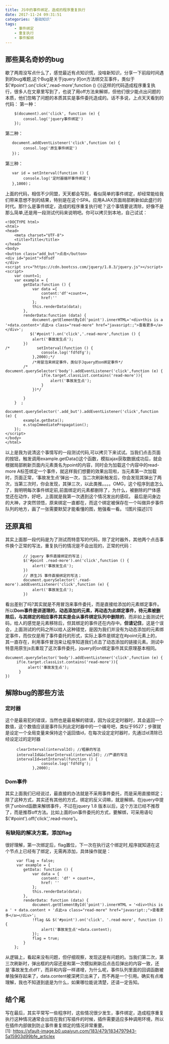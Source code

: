 ```yaml
---
title: JS中的事件绑定，造成的程序重复执行
date: 2017-11-24 09:31:51
categories: '基础知识'
tags:
    - 事件绑定
    - 重复执行
    - 事件解绑
---
```

## 那些莫名奇妙的bug ##
歇了两周没写点什么了，感觉最近有点知识慌，没啥新知识，分享一下前段时间遇到的bug难题,这个Bug是关于jquery 的on方法绑交互事件，类似于$('#point').on('click','.read-more',function () {})这样的代码造成程序重复执行，很多人在文章里写到了，也说了用off方法来解绑，但他们很少能点出问题的本质，他们忽略了问题的本质其实是事件委托造成的。话不多说，上点天天看到的代码：
第一种：  

        $(document).on('click', function (e) {
            consol.log('jquery事件绑定')
        });
第二种：  
  
       document.addEventListener('click',function (e) {
            consol.log('原生事件绑定')            
       })；
第三种：  

       var id = setInterval(function () {
            console.log('定时器循环事件绑定')
       },1000)；
上面的代码，相信不少同盟，天天都会写到，看似简单的事件绑定，却经常能给我们带来意想不到的结果，特别是在这个SPA，应用AJAX页面局部刷新如此盛行的时代。那什么是事件绑定，造成的程序重复执行呢？这个事情要说清除，好像不是那么简单,还是用一段测试代码来说明吧。你可以拷贝到本地，自己试试：  

    <!DOCTYPE html>
    <html>
    <head>
        <meta charset="UTF-8">
        <title>Title</title>
    </head>
    <body>
    <button class="add_but">点击</button>
    <div id="point">fdfsdf
    </div>
    <script src="https://cdn.bootcss.com/jquery/1.8.3/jquery.js"></script>    
    <script>
        var count=1;
        var example = {
            getData:function () {
                var data ={
                    content:'df'+count++,
                    href:''
                };
                this.renderData(data);
            },
            renderData:function (data) {
                document.getElementById('point').innerHTML='<div>this is a '+data.content+'点此<a class="read-more" href="javasript:;">查看更多</a></div>';
               $('#point').on('click','.read-more',function () {
                alert('事故发生点');
            })
    /*            setInterval(function () {
                    console.log('fdfdfg');
                },2000);*/
                /*用冒泡来绑定事件，类似于Jquery的on绑定事件*/
            /*  document.querySelector('body').addEventListener('click',function (e) {
                    if(e.target.classList.contains('read-more')){
                        alert('事故发生点');
                    }
                })*/
    
            }
        }  ;
        document.querySelector('.add_but').addEventListener('click',function (e) {
            example.getData();
            e.stopImmediatePropagation();
        });
    </script>
    </body>
    </html>
以上是我为说清这个事情写的一段测试代码,可以拷贝下来试试。当我们点击页面的按钮，触发调用example.getData()这个函数，模拟ajax获取数据成功后，就会根据局部刷新页面内元素类名为point的内容，同时会为加载这个内容中的read-more A标签绑定一个事件，就这样我们想要的效果出现啦，当元素第一次加载时，页面正常，‘事故发生点’弹出一次，当二次刷新触发后，你会发现其弹出了两次，当第三次时，你会发现，其弹三次，以此类推。。。。OMG，这个程序到底怎么了，我明明每次事件绑定前,前面绑定的元素都删除了，为什么，被删除的尸体感觉还在动作，好吧，上面就是我第一次遇到这个情况发出的感叹。
最后是问身边的大神，才突然领悟，原来绑定一直都在，而这个绑定被保存在一个叫做异步事件队列的地方，画了一张需要默契才能看懂的图，勉强看一看。
![图片描述][1]
## 还原真相 ##
其实上面那一段代码是为了测试而特意写的代码，除了定时器外，其他两个点击事件换个正常的写法，重复执行的情况是不会出现的，正常的代码：  

            // jquery 事件直接绑定的写法；
            $('#point .read-more').on('click',function () {
                alert('事故发生点');
            })
            // 原生JS 事件直接绑定的写法；
            document.querySelector('.read-more').addEventListener('click',function (e) {
                alert('事故发生点');
            })
看出差别了吗?其实就是不用冒泡来事件委托，而是直接给添加的元素绑定事件。所以**Dom事件是讲道理的，动态添加的元素，再动态为此绑定事件，待元素被删除后，与其绑定的相应事件其实是会从事件绑定队列中删除的**，而非如上面测试代码，给人的感觉是元素移除后，但其绑定的事件还在内存中。**但请记住**，这是个误会，上面测试的代码之所以给人这种错觉，是因为我们并没有为动态添加的元素绑定事件，而仅仅是用了事件委托的形式，实际上事件是绑定在#point元素上的，其一直存在，利用事件冒泡来让程序知道我们点击了动态添加的链接元素。测试中特意用原生js去重现了这次事件委托，jquery的on绑定事件其实原理基本相同。   
         
    document.querySelector('body').addEventListener('click',function (e) {
         if(e.target.classList.contains('read-more')){
              alert('事故发生点');
          }
    })
## 解除bug的那些方法 ##
### 定时器 ###
这个是最易犯的错误，当然也是最易解的错误，因为设定定时器时，其会返回一个数值，这个数值应该是事件队列此定时器中的一个编号吧，类似于9527；步骤就是设定一个全局变量来保持这个返回值id，在每次设定定时器时，先通过id清除已经设定过的定时器    

         clearInterval(intervalId); //粗暴的写法
         intervalId&&clearInterval(intervalId); //严谨的写法
         intervalId=setInterval(function () {
                    console.log('fdfdfg');
                },2000);  
                
### Dom事件 ###  
其实上面我们已经说过，最直接的办法就是不采用事件委托，而是采用直接绑定；除了这种方式，其实还有其他的方式，绑定的反义词嘛，就是解绑。在jquery中提供了unbind函数来解绑事件，不过在jquery 1.8 版本以后，这个方法已经不推荐了，而是推荐off方法。比如上面的on事件委托的方式，要解绑，可采用语句$('#point').off('click','.read-more')。

### 有缺陷的解决方案，添加flag ###
很好理解，第一次绑定后，flag置位，下一次在执行这个绑定时,程序就知道在这个节点上已经有了绑定，无需再添加，具体操作就是：  

         var flag = false;
         var example = {
            getData: function () {
                var data = {
                    content: 'df' + count++,
                    href: ''
                };
                this.renderData(data);
            },
            renderData: function (data) {
                document.getElementById('point').innerHTML = '<div>this is a ' + data.content + '点此<a class="read-more" href="javasript:;">查看更多</a></div>';
                !flag && $('#point').on('click', '.read-more', function () {
                    alert('事故发生点'+data.content);
                });
                flag = true;
            }
        };
从逻辑上，看起来没有问题，但仔细观察，发现这是有问题的。当我们第二次，第三次刷新时，弹出框的内容还是和第一次模拟刷新后点击后弹出的内容一致，还是'事故发生点df1'，而非和内容一样递增，为什么呢，事件队列里面的回调函数被单独保存起来了，data.content被深拷贝出来了，而不再是一个引用。确实有点难理解，我也不知道到底是为什么，如果哪位能说清楚，还请一定告知。
## 结个尾 ##
写在最后，其实平常写一些程序时，这些情况很少发生，事件绑定，造成程序重复执行这种情况通常会出现在我们写插件的时候，插件需要适应多种调用环境，所以在插件内部做到防止事件重复绑定的情况非常重要。           
  [1]: https://sfault-image.b0.upaiyun.com/183/479/1834797943-5a15903d99bfe_articlex